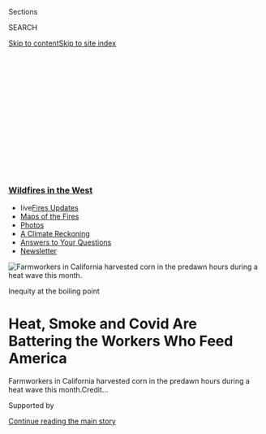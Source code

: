 <div id="app">

<div>

<div>

<div>

<div class="NYTAppHideMasthead css-ikk3s8 e1suatyy0">

<div class="section css-133zg39 e1suatyy2">

<div class="css-eph4ug er09x8g0">

<div class="css-6n7j50">

</div>

<span class="css-1dv1kvn">Sections</span>

<div class="css-10488qs">

<span class="css-1dv1kvn">SEARCH</span>

</div>

[Skip to content](#site-content)[Skip to site
index](#site-index)

</div>

<div class="css-10698na e1huz5gh0">

</div>

</div>

</div>

</div>

<div data-aria-hidden="false">

<div id="site-content" data-role="main">

<div>

<div class="css-1aor85t" style="opacity:0.000000001;z-index:-1;visibility:hidden">

<div class="css-1hqnpie">

<div class="css-epjblv">

<span class="css-17xtcya">[Climate](/section/climate)</span><span class="css-x15j1o">|</span><span class="css-fwqvlz">Heat,
Smoke and Covid Are Battering the Workers Who Feed
America</span>

</div>

<div class="css-k008qs">

<div class="css-1iwv8en">

<span class="css-18z7m18"></span>

<div>

</div>

</div>

<span class="css-1n6z4y">https://nyti.ms/31sgb07</span>

<div class="css-1705lsu">

<div class="css-4xjgmj">

<div class="css-4skfbu" data-role="toolbar" data-aria-label="Social Media Share buttons, Save button, and Comments Panel with current comment count" data-testid="share-tools">

  - 
  - 
  - 
  - 
    
    <div class="css-6n7j50">
    
    </div>

  - 

</div>

</div>

</div>

</div>

</div>

</div>

<div class="css-11qgg8s">

<div class="css-l9svim">

### [<span class="css-pa1jbp"><span class="css-1rxm0ex">Wildfires</span><span class="css-1rxm0ex"> in the West</span></span>](https://www.nytimes3xbfgragh.onion/spotlight/california-wildfires?name=styln-california-wildfires&region=TOP_BANNER&block=storyline_menu_recirc&action=click&pgtype=Article&impression_id=47e74880-f52b-11ea-acb7-bd1162cef823&variant=undefined)

  - <span class="css-1qkutce"><span class="css-12clwdu">live</span>[Fires
    Updates](https://www.nytimes3xbfgragh.onion/2020/09/12/us/wildfires-live-updates.html?name=styln-california-wildfires&region=TOP_BANNER&block=storyline_menu_recirc&action=click&pgtype=Article&impression_id=47e74881-f52b-11ea-acb7-bd1162cef823&variant=undefined)</span>
  - <span class="css-1qkutce">[Maps of the
    Fires](https://www.nytimes3xbfgragh.onion/interactive/2020/us/fires-map-tracker.html?name=styln-california-wildfires&region=TOP_BANNER&block=storyline_menu_recirc&action=click&pgtype=Article&impression_id=47e74882-f52b-11ea-acb7-bd1162cef823&variant=undefined)</span>
  - <span class="css-1qkutce">[Photos](https://www.nytimes3xbfgragh.onion/article/wildfires-photos-california-oregon-washington-state.html?name=styln-california-wildfires&region=TOP_BANNER&block=storyline_menu_recirc&action=click&pgtype=Article&impression_id=47e74883-f52b-11ea-acb7-bd1162cef823&variant=undefined)</span>
  - <span class="css-1qkutce">[A Climate
    Reckoning](https://www.nytimes3xbfgragh.onion/2020/09/10/us/climate-change-california-wildfires.html?name=styln-california-wildfires&region=TOP_BANNER&block=storyline_menu_recirc&action=click&pgtype=Article&impression_id=47e74884-f52b-11ea-acb7-bd1162cef823&variant=undefined)</span>
  - <span class="css-1qkutce">[Answers to Your
    Questions](https://www.nytimes3xbfgragh.onion/article/wildfires-california-oregon-washington.html?name=styln-california-wildfires&region=TOP_BANNER&block=storyline_menu_recirc&action=click&pgtype=Article&impression_id=47e76f90-f52b-11ea-acb7-bd1162cef823&variant=undefined)</span>
  - <span class="css-1qkutce">[Newsletter](https://www.nytimes3xbfgragh.onion/2020/09/09/us/california-wildfires.html?name=styln-california-wildfires&region=TOP_BANNER&block=storyline_menu_recirc&action=click&pgtype=Article&impression_id=47e76f91-f52b-11ea-acb7-bd1162cef823&variant=undefined)</span>

</div>

</div>

<div id="fullBleedHeaderContent">

<div class="css-9fsmc8">

![<span class="css-16f3y1r e13ogyst0" data-aria-hidden="true">Farmworkers
in California harvested corn in the predawn hours during a heat wave
this
month.</span>](https://static01.graylady3jvrrxbe.onion/images/2020/08/24/climate/00CLI-FARMWORKERS1/merlin_176031285_574f29c7-62d6-442b-b4a5-68a24de3095d-articleLarge.jpg?quality=75&auto=webp&disable=upscale)

</div>

<div class="css-1pumfk">

Inequity at the boiling point

<div class="css-1vkm6nb ehdk2mb0">

# Heat, Smoke and Covid Are Battering the Workers Who Feed America

</div>

</div>

<div class="css-nwzfg5 e1gnum310">

<span class="css-1f9pvn2 climate">Farmworkers in California harvested
corn in the predawn hours during a heat wave this
month.</span><span class="css-cnj6d5 e1z0qqy90" itemprop="copyrightHolder"><span class="css-1ly73wi e1tej78p0">Credit...</span><span><span></span></span></span>

</div>

<div id="sponsor-wrapper" class="css-1hyfx7x">

<div id="sponsor-slug" class="css-19vbshk">

Supported by

</div>

[Continue reading the main
story](#after-sponsor)

<div id="sponsor" class="ad sponsor-wrapper" style="text-align:center;height:100%;display:block">

</div>

<div id="after-sponsor">

</div>

</div>

<div class="css-1wx1auc e1gnum311">

<div class="css-18e8msd">

<div class="css-vp77d3 epjyd6m0">

<div class="css-1baulvz">

By [<span class="css-1baulvz last-byline" itemprop="name">Somini
Sengupta</span>](https://www.nytimes3xbfgragh.onion/by/somini-sengupta)

Photographs by
<span class="css-1baulvz last-byline" itemprop="name">Brian L.
Frank</span>

</div>

</div>

  - 
    
    <div class="css-ld3wwf e16638kd2">
    
    Published Aug. 25, 2020Updated Sept. 4,
    2020
    
    </div>

  - 
    
    <div class="css-4xjgmj">
    
    <div class="css-pvvomx" data-role="toolbar" data-aria-label="Social Media Share buttons, Save button, and Comments Panel with current comment count" data-testid="share-tools">
    
      - 
      - 
      - 
      - 
        
        <div class="css-6n7j50">
        
        </div>
    
      - 
    
    </div>
    
    </div>

</div>

</div>

</div>

<div class="section meteredContent css-1r7ky0e" name="articleBody" itemprop="articleBody">

<div class="css-1fanzo5 StoryBodyCompanionColumn">

<div class="css-53u6y8">

STOCKTON, Calif — Work began in the dark. At 4 a.m., Briseida Flores
could make out a fire burning in the distance. Floodlights illuminated
the fields. And shoulder to shoulder with dozens of others, Ms. Flores
pushed into the rows of corn. Swiftly, they plucked. One after the
other. First under the lights, then by the first rays of daylight.

By 10:30 a.m., it was unbearably hot. Hundreds of wildfires were burning
to the north, and so much smoke was settling into the San Joaquin Valley
that the local air pollution agency issued a health alert. Ms. Flores,
19, who had joined her mother in the fields after her father lost his
job in the early days of the coronavirus pandemic, found it hard to
breathe in between the tightly planted rows. Her jeans were soaked with
sweat.

“It felt like a hundred degrees in there,” Ms. Flores said. “We said we
don’t want to go in anymore.”

She went home, exhausted, and slept for an hour.

All this to harvest dried, ocher-colored ears of corn meant to decorate
the autumn table.

</div>

</div>

<div class="css-1fanzo5 StoryBodyCompanionColumn">

<div class="css-53u6y8">

Like the gossamer layer of ash and dust that is settling on the trees in
Central
[California](https://www.nytimes3xbfgragh.onion/2020/09/04/us/california-heat-wave.html),
climate change is adding on to the hazards already faced by some of the
country’s poorest, most neglected laborers. So far this year, more than
7,000 fires have scorched 1.4 million acres, and there is no reprieve in
sight, officials warned.

</div>

</div>

<div class="css-79elbk" data-testid="photoviewer-wrapper">

<div class="css-z3e15g" data-testid="photoviewer-wrapper-hidden">

</div>

<div class="css-1a48zt4 ehw59r15" data-testid="photoviewer-children">

![<span class="css-16f3y1r e13ogyst0" data-aria-hidden="true">A field
worker cut corn for his horse this month amid the haze from California’s
wildfires.</span>](https://static01.graylady3jvrrxbe.onion/images/2020/08/24/climate/00CLI-FARMWORKERS2/merlin_176031540_ea6efa19-6d90-4f85-8403-75b00244f145-articleLarge.jpg?quality=75&auto=webp&disable=upscale)

</div>

</div>

<div class="css-79elbk" data-testid="photoviewer-wrapper">

<div class="css-z3e15g" data-testid="photoviewer-wrapper-hidden">

</div>

<div class="css-1a48zt4 ehw59r15" data-testid="photoviewer-children">

<div class="css-1xdhyk6 erfvjey0">

<span class="css-1ly73wi e1tej78p0">Image</span>

<div class="css-zjzyr8">

<div data-testid="lazyimage-container" style="height:257.77777777777777px">

</div>

</div>

</div>

<span class="css-16f3y1r e13ogyst0" data-aria-hidden="true">Workers in
the San Joaquin Valley recently harvested corn before dawn to avoid the
worst heat of the
day.</span>

</div>

</div>

<div class="css-79elbk" data-testid="photoviewer-wrapper">

<div class="css-z3e15g" data-testid="photoviewer-wrapper-hidden">

</div>

<div class="css-1a48zt4 ehw59r15" data-testid="photoviewer-children">

<div class="css-1xdhyk6 erfvjey0">

<span class="css-1ly73wi e1tej78p0">Image</span>

<div class="css-zjzyr8">

<div data-testid="lazyimage-container" style="height:257.77777777777777px">

</div>

</div>

</div>

<span class="css-16f3y1r e13ogyst0" data-aria-hidden="true">Briseida
Flores, 19, went to work in the fields after her father lost his
job.</span>

</div>

</div>

<div class="css-1fanzo5 StoryBodyCompanionColumn">

<div class="css-53u6y8">

Summer days are [hotter than they were a century
ago](https://www.ncdc.noaa.gov/cag/statewide/time-series/4/tavg/ann/7/1895-2020?base_prd=true&begbaseyear=1901&endbaseyear=2000)
in the already scorching San Joaquin Valley; the nights, when the body
would normally cool down, are warming faster. [Heat waves are more
frequent](https://oehha.ca.gov/media/downloads/climate-change/report/2018caindicatorsreportmay2018.pdf).
And across the state, fires have burned over a million acres in less
than two weeks. One recent scientific paper concluded that [climate
change had doubled the frequency of extreme fire weather
days](https://iopscience.iop.org/article/10.1088/1748-9326/ab83a7) since
the 1980s.

</div>

</div>

<div class="css-1fanzo5 StoryBodyCompanionColumn">

<div class="css-53u6y8">

In the valley is where the smoke gets stuck when the wind blows it in
from the north and south.

Still, hundreds of thousands of men and women like Ms. Flores continue
to pluck, weed, and pack produce for the nation here, as temperatures
soar into the triple digits for days at a time and the air turns to a
soup of dust and smoke, stirred with pollution from truck tailpipes and
chemicals sprayed on the fields, not to mention [pollution from the old
oil
wells](https://theconversation.com/living-near-active-oil-and-gas-wells-in-california-tied-to-low-birth-weight-and-smaller-babies-140034)
that dot parts of the valley.

I drove through the valley last week, from Lodi, just below Sacramento,
to Arvin, nearly 300 miles to the south, during a calamitous wave of
heat, fire and surging coronavirus infections. I wanted to see it
through the eyes of those worst affected: agricultural workers. Most of
them are immigrants from Mexico. Mostly, they earn minimum wage ($13 an
hour in California). Mostly, they lack health insurance and they live
amid chronic pollution, making them susceptible to a host of respiratory
ailments.

Climate change exacerbates these horrors.

By noon one day last week, temperatures had soared to 100 degrees
Fahrenheit in Lodi, in the valley’s northern stretch. Still, Leonor
Hernández, 38, mother of three, was at work. Dressed as usual in an
oversized full-sleeved shirt and hat, bandanna covering all but her
eyes, water bottle stuffed into her pocket, she walked up and down the
cherry orchard, scooping up stray branches hacked off after the harvest,
hoisting them into a bin. The ground had to be cleared for the next
spraying of pesticides, smoke or no smoke.

As the week progressed and more acres burned, the air grew increasingly
toxic. Her head and chest hurt. She was coughing. The [San Joaquin
Valley Air Pollution Control
District](https://www.valleyair.org/recent_news/Media_releases/2020/HC-Smoke-Impacts-from-various-wildfires-08-21-20.pdf)
urged residents to stay indoors.

Good advice, in theory, Ms. Hernández said. “But we need to work, and if
we stay indoors we don’t get paid,” she said. “We have bills for food
and rent to pay.”

California is one of two states, along with Washington, with heat
standards for outdoor workers. Employers must provide shade, usually a
bench with a canopy, and drinking water. Many labor contractors stop
work when it gets too hot, but the law doesn’t require a halt at any
given temperature
threshold.

</div>

</div>

<div class="css-79elbk" data-testid="photoviewer-wrapper">

<div class="css-z3e15g" data-testid="photoviewer-wrapper-hidden">

</div>

<div class="css-1a48zt4 ehw59r15" data-testid="photoviewer-children">

<div class="css-1xdhyk6 erfvjey0">

<span class="css-1ly73wi e1tej78p0">Image</span>

<div class="css-zjzyr8">

<div data-testid="lazyimage-container" style="height:257.77777777777777px">

</div>

</div>

</div>

<span class="css-16f3y1r e13ogyst0" data-aria-hidden="true">Leonor
Hernández at her home in Lodi, Calif. “If we stay indoors we don’t get
paid,” she
said.</span>

</div>

</div>

<div class="css-79elbk" data-testid="photoviewer-wrapper">

<div class="css-z3e15g" data-testid="photoviewer-wrapper-hidden">

</div>

<div class="css-1a48zt4 ehw59r15" data-testid="photoviewer-children">

<div class="css-1xdhyk6 erfvjey0">

<span class="css-1ly73wi e1tej78p0">Image</span>

<div class="css-zjzyr8">

<div data-testid="lazyimage-container" style="height:257.77777777777777px">

</div>

</div>

</div>

<span class="css-16f3y1r e13ogyst0" data-aria-hidden="true">Haze settled
over the San Joaquin Valley. At one point this month, wildfires burned
more than a million acres across California in less than two
weeks.</span>

</div>

</div>

<div class="css-79elbk" data-testid="photoviewer-wrapper">

<div class="css-z3e15g" data-testid="photoviewer-wrapper-hidden">

</div>

<div class="css-1a48zt4 ehw59r15" data-testid="photoviewer-children">

<div class="css-1xdhyk6 erfvjey0">

<span class="css-1ly73wi e1tej78p0">Image</span>

<div class="css-zjzyr8">

<div data-testid="lazyimage-container" style="height:257.77777777777777px">

</div>

</div>

</div>

<span class="css-16f3y1r e13ogyst0" data-aria-hidden="true">Farmworkers
tended carrots near Arvin, Calif., during an August heat wave.</span>

</div>

</div>

<div class="css-1fanzo5 StoryBodyCompanionColumn">

<div class="css-53u6y8">

The problem of intensifying heat underscores a more basic problem. If
you work fewer hours, you make less. And for those who get paid at piece
rates — wine grape pickers generally get paid by the bin — there can be
a perverse incentive to work as fast as possible, even if it means
skipping a water break.

“It’s the price of cheap food,” said Armando Elenes, secretary-treasurer
of the United Farm Workers of America, which advocated for heat
standards in California 15 years ago after a spate of farmworker deaths.
The union is pushing for similar national legislation.

In the cherry orchard, Ms. Hernández yelled out to one of her
co-workers, an older woman whose face and arms were exposed to the
elements and wet with sweat. She told her to take a break, drink water.
“We are taking a lot of care of each other,” Ms. Hernández said.

Like many of her co-workers, she doesn’t have health insurance, so
seeing a doctor is an unaffordable luxury. Twice last year in a heat
wave, Ms. Hernández was sick: nausea, headache, stomach ache. “I
learned,” she recalled. “I said, ‘No more.’”

<div class="css-1q1hscp">

<div class="css-1xk4eoy">

<div id="CLIM">

</div>

</div>

</div>

</div>

</div>

<div class="css-1fanzo5 StoryBodyCompanionColumn">

<div class="css-53u6y8">

Work stopped shortly after noon. It was 102 degrees Fahrenheit, or about
39 Celsius. Ms. Hernández drove home, showered, prepared to meet with
her 12-year-old son’s teacher about remote learning. School, she hoped,
would save her children from the fields. “School is very important to
me,” she said.

Not far from the cherry orchard, the residents of the Shady Rest mobile
home park came home in the afternoon to find neither shade nor rest. The
power had gone off because, the residents said, the electricity supply
in the complex is insufficient for the number of trailers. That meant no
water. No air-conditioning. And, with no internet, no
school.

<div class="css-1o1i25" data-role="complementary" data-aria-labelledby="storyline-latest-updates">

<div class="css-13hf6pj">

<div class="css-8l22nw">

[Wildfires in the West
›](https://www.nytimes3xbfgragh.onion/spotlight/california-wildfires)

</div>

## [Live Updates](https://www.nytimes3xbfgragh.onion/2020/09/12/us/wildfires-live-updates.html)

<div class="css-1wvsuyz">

<span>Updated </span>

<div class="css-ki347z">

<span class="css-1stvlmo">Sept. 12, 2020, 2:53 p.m.
ET</span><span class="css-kpxlkr"></span>

</div>

<span class="css-1dv1kvn" data-aria-live="polite"></span>

</div>

  - [President Trump will visit California on Monday after destructive
    fires.](https://www.nytimes3xbfgragh.onion/2020/09/12/us/wildfires-live-updates.html#link-f3961ff)
  - [Shifting weather may improve firefighting conditions on the West
    Coast.](https://www.nytimes3xbfgragh.onion/2020/09/12/us/wildfires-live-updates.html#link-7e503ae9)
  - [Oregon’s fire marshal is temporarily replaced as firefighters
    battle
    blazes.](https://www.nytimes3xbfgragh.onion/2020/09/12/us/wildfires-live-updates.html#link-5e4c548d)

<div id="storyline-survey-latest-updates" class="css-l2wsxq styln-survey-component">

</div>

</div>

</div>

“All you want to do is shower, cook and stay cool, but you can’t,” said
Laura Villagran, who came home from her shift at a tree nursery, covered
in grime and sweat.

The owner, Lal Singh Toor, said he did not know why the power was out.
The complex, he said, has a 400 amp electrical service, a level [usually
adequate](https://homeguides.sfgate.com/check-amp-size-houses-electrical-service-72409.html)
for two to three large single-family homes. Shady Rest has 49
units.

</div>

</div>

<div class="css-79elbk" data-testid="photoviewer-wrapper">

<div class="css-z3e15g" data-testid="photoviewer-wrapper-hidden">

</div>

<div class="css-1a48zt4 ehw59r15" data-testid="photoviewer-children">

<div class="css-1xdhyk6 erfvjey0">

<span class="css-1ly73wi e1tej78p0">Image</span>

<div class="css-zjzyr8">

<div data-testid="lazyimage-container" style="height:257.77777777777777px">

</div>

</div>

</div>

<span class="css-16f3y1r e13ogyst0" data-aria-hidden="true">Residents of
the Shady Rest mobile home park in Stockton, Calif. Inadequate power in
the complex cut children off from online classes this month
.</span>

</div>

</div>

<div class="css-79elbk" data-testid="photoviewer-wrapper">

<div class="css-z3e15g" data-testid="photoviewer-wrapper-hidden">

</div>

<div class="css-1a48zt4 ehw59r15" data-testid="photoviewer-children">

<div class="css-1xdhyk6 erfvjey0">

<span class="css-1ly73wi e1tej78p0">Image</span>

<div class="css-zjzyr8">

<div data-testid="lazyimage-container" style="height:257.77777777777777px">

</div>

</div>

</div>

<span class="css-16f3y1r e13ogyst0" data-aria-hidden="true">Geography
and industry have cursed parts of California with some of the country’s
worst air, but many residents of the Shady Rest park lack health
insurance.</span>

</div>

</div>

<div class="css-79elbk" data-testid="photoviewer-wrapper">

<div class="css-z3e15g" data-testid="photoviewer-wrapper-hidden">

</div>

<div class="css-1a48zt4 ehw59r15" data-testid="photoviewer-children">

<div class="css-1xdhyk6 erfvjey0">

<span class="css-1ly73wi e1tej78p0">Image</span>

<div class="css-zjzyr8">

<div data-testid="lazyimage-container" style="height:257.77777777777777px">

</div>

</div>

</div>

<span class="css-16f3y1r e13ogyst0" data-aria-hidden="true">Laundry day
at Shady Rest. </span>

</div>

</div>

<div class="css-1fanzo5 StoryBodyCompanionColumn">

<div class="css-53u6y8">

The San Joaquin Valley is a vast bowl of industrial farmland nestled
between the Pacific Coast ranges and the Sierra Nevadas. Table grapes,
wine grapes, watermelons, carrots, and blueberries are all grown and
packed here. So are acres and acres of almonds and walnuts.

</div>

</div>

<div class="css-1fanzo5 StoryBodyCompanionColumn">

<div class="css-53u6y8">

Geography and industry curse the valley with some of the [country’s
worst
air](https://www.eurekalert.org/pub_releases/2020-04/ala-nho041720.php).
Rates of
[asthma](https://www.cdph.ca.gov/Programs/CCDPHP/DEODC/EHIB/CPE/Pages/CaliforniaBreathingCountyAsthmaProfiles.aspx)
and chronic obstructive pulmonary disease run high, according to doctors
at Clinica Sierra Vista, a network of medical centers in the valley.
Kidney functions decline with prolonged dehydration among many
agricultural workers, doctors in the region say. Diabetes — associated
with eating inexpensive, starchy food — is common. There’s even a
respiratory ailment named for the area: Valley Fever, caused by
coccidioides fungus in the soil.

Dr. Olga Meave, chief medical officer at the Clinica Sierra Vista, spoke
of the battery of ailments that agricultural workers face. “They’re
going to be more prone to chronic respiratory ailments,” she said.

Little wonder, then, that coronavirus infection rates in the valley [are
among the highest in
California](https://www.cdph.ca.gov/Programs/CID/DCDC/Pages/COVID-19/COVID19CountyDataTable.aspx).
Latinos are disproportionately infected.

“Work is seasonal,” said Jose Rodriguez, head of a Stockton-based group
called El Concilio, which provides services for agricultural workers.
“If they don’t work, they’re not going to make it through the year.”
Hunger runs high. Twice as many people showed up for his group’s food
distribution session last week as he had food for.

In the fields outside Stockton last week, the air became thicker and
smokier each day. By the week’s end, Ms. Flores could feel it. “It’s
really bad,” she said. “You can smell the smoke and it hurts your
head.”

</div>

</div>

<div class="css-79elbk" data-testid="photoviewer-wrapper">

<div class="css-z3e15g" data-testid="photoviewer-wrapper-hidden">

</div>

<div class="css-1a48zt4 ehw59r15" data-testid="photoviewer-children">

<div class="css-1xdhyk6 erfvjey0">

<span class="css-1ly73wi e1tej78p0">Image</span>

<div class="css-zjzyr8">

<div data-testid="lazyimage-container" style="height:257.77777777777777px">

</div>

</div>

</div>

<span class="css-16f3y1r e13ogyst0" data-aria-hidden="true">Rates of
asthma and chronic obstructive pulmonary disease run high in the San
Joaquin
Valley.</span>

</div>

</div>

<div class="css-79elbk" data-testid="photoviewer-wrapper">

<div class="css-z3e15g" data-testid="photoviewer-wrapper-hidden">

</div>

<div class="css-1a48zt4 ehw59r15" data-testid="photoviewer-children">

<div class="css-1xdhyk6 erfvjey0">

<span class="css-1ly73wi e1tej78p0">Image</span>

<div class="css-zjzyr8">

<div data-testid="lazyimage-container" style="height:257.77777777777777px">

</div>

</div>

</div>

<span class="css-16f3y1r e13ogyst0" data-aria-hidden="true">“If they
don’t work, they’re not going to make it through the year,” a
community activist said of field
laborers.</span>

</div>

</div>

<div class="css-79elbk" data-testid="photoviewer-wrapper">

<div class="css-z3e15g" data-testid="photoviewer-wrapper-hidden">

</div>

<div class="css-1a48zt4 ehw59r15" data-testid="photoviewer-children">

<div class="css-1xdhyk6 erfvjey0">

<span class="css-1ly73wi e1tej78p0">Image</span>

<div class="css-zjzyr8">

<div data-testid="lazyimage-container" style="height:257.77777777777777px">

</div>

</div>

</div>

<span class="css-16f3y1r e13ogyst0" data-aria-hidden="true">Mamy grape
pickers get paid by the bin, so there can be a perverse incentive to
work as fast as possible, even if it means skipping a water
break.</span>

</div>

</div>

<div class="css-1fanzo5 StoryBodyCompanionColumn">

<div class="css-53u6y8">

The valley is [abnormally dry in
parts,](https://droughtmonitor.unl.edu/CurrentMap/StateDroughtMonitor.aspx?CA)
and in drought in others. Dust swirls up from the fields like a genie.
Many creek beds are parched. The rivers have been twisted and bent every
which way to bring water from the north for the fields. Since
mid-August, for over two weeks, daily high temperatures have ranged from
97 degrees Fahrenheit to 108.

By Thursday, ash fell over Kern County, the valley’s southernmost
stretch. The sun struggled to break through. By midafternoon, it looked
like a glowing, ghostly orb.

In the fields near the town of Arvin, Alejandro Díaz, knife in hand,
bucket strapped to his chest, clipped the last grapes hanging on the
vines. Snip. Toss. Unload buckets into bins to make inexpensive table
wine. Two bins would fetch $65, and if he and his work partner, Rafael
Pacheco, could put in a few hours before the heat roasted them, they
might pocket $100 each.

It was muggy among the vines. “Suffocating,” Mr. Pacheco said. “You
can’t breathe.”

Mr. Diaz’s face was wet with sweat. Dust from the vines filled in the
grooves. He said they would stop at 11 a.m., before it got to 102
degrees Fahrenheit. “My life,” Mr. Diaz said, “is worth more than
another round of
grapes.”

</div>

</div>

<div class="css-79elbk" data-testid="photoviewer-wrapper">

<div class="css-z3e15g" data-testid="photoviewer-wrapper-hidden">

</div>

<div class="css-1a48zt4 ehw59r15" data-testid="photoviewer-children">

<div class="css-1xdhyk6 erfvjey0">

<span class="css-1ly73wi e1tej78p0">Image</span>

<div class="css-zjzyr8">

<div data-testid="lazyimage-container" style="height:257.77777777777777px">

</div>

</div>

</div>

</div>

</div>

</div>

<div>

</div>

<div>

</div>

<div>

</div>

<div>

<div id="bottom-wrapper" class="css-1ede5it">

<div id="bottom-slug" class="css-l9onyx">

Advertisement

</div>

[Continue reading the main
story](#after-bottom)

<div id="bottom" class="ad bottom-wrapper" style="text-align:center;height:100%;display:block;min-height:90px">

</div>

<div id="after-bottom">

</div>

</div>

</div>

</div>

</div>

## Site Index

<div>

</div>

## Site Information Navigation

  - [© <span>2020</span> <span>The New York Times
    Company</span>](https://help.nytimes3xbfgragh.onion/hc/en-us/articles/115014792127-Copyright-notice)

<!-- end list -->

  - [NYTCo](https://www.nytco.com/)
  - [Contact
    Us](https://help.nytimes3xbfgragh.onion/hc/en-us/articles/115015385887-Contact-Us)
  - [Work with us](https://www.nytco.com/careers/)
  - [Advertise](https://nytmediakit.com/)
  - [T Brand Studio](http://www.tbrandstudio.com/)
  - [Your Ad
    Choices](https://www.nytimes3xbfgragh.onion/privacy/cookie-policy#how-do-i-manage-trackers)
  - [Privacy](https://www.nytimes3xbfgragh.onion/privacy)
  - [Terms of
    Service](https://help.nytimes3xbfgragh.onion/hc/en-us/articles/115014893428-Terms-of-service)
  - [Terms of
    Sale](https://help.nytimes3xbfgragh.onion/hc/en-us/articles/115014893968-Terms-of-sale)
  - [Site
    Map](https://spiderbites.nytimes3xbfgragh.onion)
  - [Help](https://help.nytimes3xbfgragh.onion/hc/en-us)
  - [Subscriptions](https://www.nytimes3xbfgragh.onion/subscription?campaignId=37WXW)

</div>

</div>

</div>

</div>
